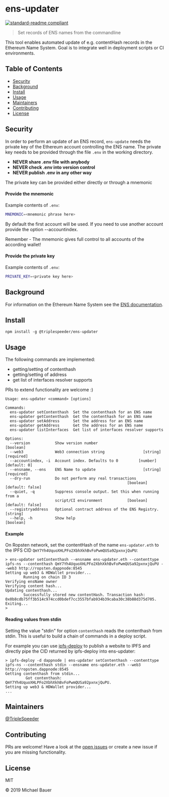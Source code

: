 # ens-updater

[![standard-readme compliant](https://img.shields.io/badge/standard--readme-OK-green.svg?style=flat-square)](https://github.com/RichardLitt/standard-readme)

> Set records of ENS names from the commandline

This tool enables automated update of e.g. contentHash records in the Ethereum Name System. 
Goal is to integrate well in deployment scripts or CI environments. 


## Table of Contents

- [Security](#security)
- [Background](#background)
- [Install](#install)
- [Usage](#usage)
- [Maintainers](#maintainers)
- [Contributing](#contributing)
- [License](#license)

## Security
In order to perform an update of an ENS record, `ens-update` needs the private key of the
Ethereum account controlling the ENS name. The private key needs to be provided through the file
`.env` in the working directory.

- **NEVER share .env file with anybody**
- **NEVER check .env into version control**
- **NEVER publish .env in any other way**


The private key can be provided either directly or through a mnemonic
#### Provide the mnemonic
Example contents of `.env`:
```bash
MNEMONIC=<mnemonic phrase here>
```
By default the first account will be used. If you need to use another account provide the option --accountindex.

Remember - The mnemonic gives full control to all accounts of the according wallet!
#### Provide the private key
Example contents of `.env`:
```bash
PRIVATE_KEY=<private key here>
```

## Background
For information on the Ethereum Name System see the [ENS documentation](https://docs.ens.domains/).

## Install

```
npm install -g @triplespeeder/ens-updater
```

## Usage
The following commands are implemented:
 - getting/setting of contenthash
 - getting/setting of address
 - get list of interfaces resolver supports

PRs to extend functionality are welcome :)

```
Usage: ens-updater <command> [options]

Commands:
  ens-updater setContenthash  Set the contenthash for an ENS name
  ens-updater getContenthash  Get the contenthash for an ENS name
  ens-updater setAddress      Set the address for an ENS name
  ens-updater getAddress      Get the address for an ENS name
  ens-updater listInterfaces  Get list of interfaces resolver supports

Options:
  --version           Show version number                              [boolean]
  --web3              Web3 connection string                 [string] [required]
  --accountindex, -i  Account index. Defaults to 0         [number] [default: 0]
  --ensname, --ens    ENS Name to update                     [string] [required]
  --dry-run           Do not perform any real transactions
                                                      [boolean] [default: false]
  --quiet, -q         Suppress console output. Set this when running from a
                      script/CI environment           [boolean] [default: false]
  --registryaddress   Optional contract address of the ENS Registry.    [string]
  --help, -h          Show help                                        [boolean]
```

#### Example
On Ropsten network, set the contentHash of the name `ens-updater.eth` to the IPFS CID `QmY7Yh4UquoXHLPFo2XbhXkhBvFoPwmQUSa92pxnxjQuPU`:
```shell script
> ens-updater setContenthash --ensname ens-updater.eth --contenttype ipfs-ns --contenthash QmY7Yh4UquoXHLPFo2XbhXkhBvFoPwmQUSa92pxnxjQuPU --web3 http://ropsten.dappnode:8545
Setting up web3 & HDWallet provider...
        Running on chain ID 3
Verifying ensName owner
Verifying content hash...
Updating contenthash...
        Successfully stored new contentHash. Transaction hash: 0x0b8cdb75ff3b514c974ccd0bdef7cc3557bfab934b39caba30c38b88d375d705.
Exiting...
> 
```

#### Reading values from stdin
Setting the value "stdin" for option `contenthash` reads the contenthash from stdin. This is useful
to build a chain of commands in a deploy script. 

For example you can use [ipfs-deploy](https://www.npmjs.com/package/ipfs-deploy) to publish a website to IPFS
and directly pipe the CID returned by ipfs-deploy into ens-updater:

```shell script
> ipfs-deploy -d dappnode | ens-updater setContenthash --contenttype ipfs-ns --contenthash stdin --ensname ens-updater.eth --web3 http://ropsten.dappnode:8545
Getting contenthash from stdin...
         Got contenthash: QmY7Yh4UquoXHLPFo2XbhXkhBvFoPwmQUSa92pxnxjQuPU.
Setting up web3 & HDWallet provider...
...
```

## Maintainers

[@TripleSpeeder](https://github.com/TripleSpeeder)

## Contributing

PRs are welcome! Have a look at the [open issues](https://github.com/TripleSpeeder/ens-updater/issues) or create a new 
issue if you are missing functionality.

## License

MIT 

© 2019 Michael Bauer
